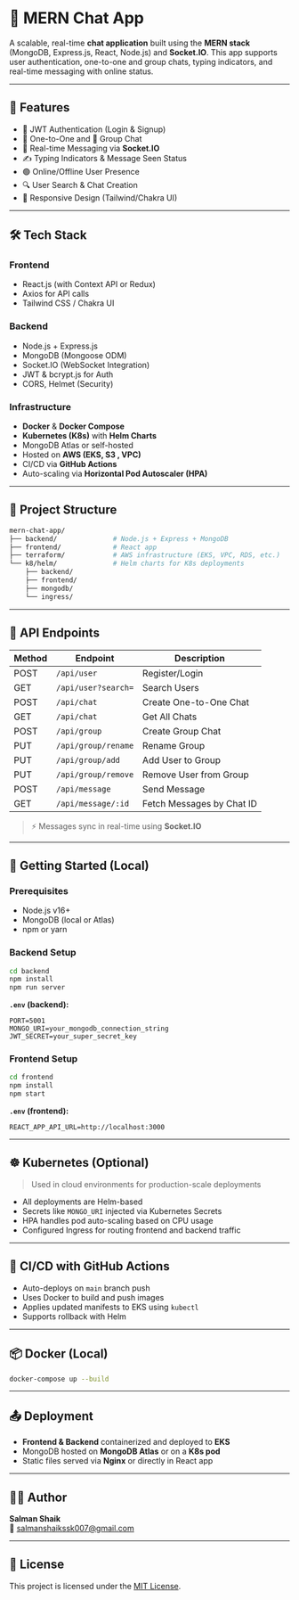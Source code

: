 # 💬 MERN Chat App

A scalable, real-time **chat application** built using the **MERN stack** (MongoDB, Express.js, React, Node.js) and **Socket.IO**. This app supports user authentication, one-to-one and group chats, typing indicators, and real-time messaging with online status.

---

## 🚀 Features

- 🔐 JWT Authentication (Login & Signup)
- 👤 One-to-One and 👥 Group Chat
- 💬 Real-time Messaging via **Socket.IO**
- ✍️ Typing Indicators & Message Seen Status
- 🟢 Online/Offline User Presence
- 🔍 User Search & Chat Creation
- 🎨 Responsive Design (Tailwind/Chakra UI)

---

## 🛠️ Tech Stack

### **Frontend**
- React.js (with Context API or Redux)
- Axios for API calls
- Tailwind CSS / Chakra UI

### **Backend**
- Node.js + Express.js
- MongoDB (Mongoose ODM)
- Socket.IO (WebSocket Integration)
- JWT & bcrypt.js for Auth
- CORS, Helmet (Security)

### **Infrastructure**
- **Docker** & **Docker Compose**
- **Kubernetes (K8s)** with **Helm Charts**
- MongoDB Atlas or self-hosted
- Hosted on **AWS (EKS, S3 , VPC)**
- CI/CD via **GitHub Actions**
- Auto-scaling via **Horizontal Pod Autoscaler (HPA)**

---

## 📁 Project Structure

```bash
mern-chat-app/
├── backend/              # Node.js + Express + MongoDB
├── frontend/             # React app
├── terraform/            # AWS infrastructure (EKS, VPC, RDS, etc.)
└── k8/helm/              # Helm charts for K8s deployments
    ├── backend/
    ├── frontend/
    ├── mongodb/
    └── ingress/
```

---

## 🔌 API Endpoints

| Method | Endpoint           | Description                |
|--------|--------------------|----------------------------|
| POST   | `/api/user`        | Register/Login             |
| GET    | `/api/user?search=`| Search Users               |
| POST   | `/api/chat`        | Create One-to-One Chat     |
| GET    | `/api/chat`        | Get All Chats              |
| POST   | `/api/group`       | Create Group Chat          |
| PUT    | `/api/group/rename`| Rename Group               |
| PUT    | `/api/group/add`   | Add User to Group          |
| PUT    | `/api/group/remove`| Remove User from Group     |
| POST   | `/api/message`     | Send Message               |
| GET    | `/api/message/:id` | Fetch Messages by Chat ID  |

> ⚡ Messages sync in real-time using **Socket.IO**

---

## 🧪 Getting Started (Local)

### Prerequisites

- Node.js v16+
- MongoDB (local or Atlas)
- npm or yarn

### Backend Setup

```bash
cd backend
npm install
npm run server
```

**`.env` (backend):**
```env
PORT=5001
MONGO_URI=your_mongodb_connection_string
JWT_SECRET=your_super_secret_key
```

### Frontend Setup

```bash
cd frontend
npm install
npm start
```

**`.env` (frontend):**
```env
REACT_APP_API_URL=http://localhost:3000
```

---

## ☸️ Kubernetes (Optional)

> Used in cloud environments for production-scale deployments

- All deployments are Helm-based
- Secrets like `MONGO_URI` injected via Kubernetes Secrets
- HPA handles pod auto-scaling based on CPU usage
- Configured Ingress for routing frontend and backend traffic

---

## 🔁 CI/CD with GitHub Actions

- Auto-deploys on `main` branch push
- Uses Docker to build and push images
- Applies updated manifests to EKS using `kubectl`
- Supports rollback with Helm

---

## 📦 Docker (Local)

```bash
docker-compose up --build
```

---

## 📤 Deployment

- **Frontend & Backend** containerized and deployed to **EKS**
- MongoDB hosted on **MongoDB Atlas** or on a **K8s pod**
- Static files served via **Nginx** or directly in React app

---

## 🧑‍💻 Author

**Salman Shaik**  
📧 [salmanshaikssk007@gmail.com](mailto:salmanshaikssk007@gmail.com)  

---

## 🪪 License

This project is licensed under the [MIT License](./LICENSE).
